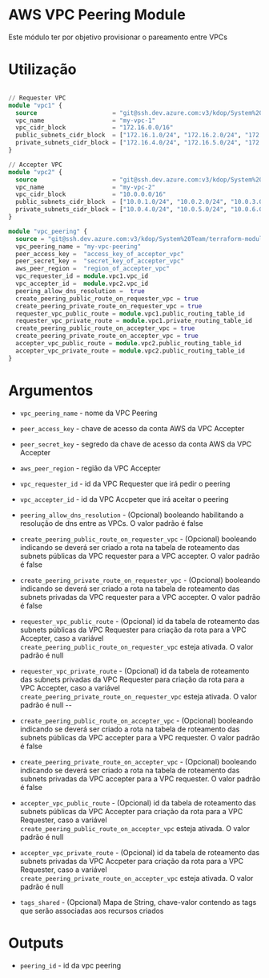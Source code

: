 # AWS VPC Peering Module

Este módulo ter por objetivo provisionar o pareamento entre VPCs

# Utilização

```terraform

// Requester VPC
module "vpc1" {
  source                     = "git@ssh.dev.azure.com:v3/kdop/System%20Team/terraform-modules//provider/aws/vpc"
  vpc_name                   = "my-vpc-1"
  vpc_cidr_block             = "172.16.0.0/16"
  public_subnets_cidr_block  = ["172.16.1.0/24", "172.16.2.0/24", "172.16.3.0/24"]
  private_subnets_cidr_block = ["172.16.4.0/24", "172.16.5.0/24", "172.16.6.0/24"]
}

// Accepter VPC
module "vpc2" {
  source                     = "git@ssh.dev.azure.com:v3/kdop/System%20Team/terraform-modules//provider/aws/vpc"
  vpc_name                   = "my-vpc-2"
  vpc_cidr_block             = "10.0.0.0/16"
  public_subnets_cidr_block  = ["10.0.1.0/24", "10.0.2.0/24", "10.0.3.0/24"]
  private_subnets_cidr_block = ["10.0.4.0/24", "10.0.5.0/24", "10.0.6.0/24"]
}

module "vpc_peering" {
  source = "git@ssh.dev.azure.com:v3/kdop/System%20Team/terraform-modules//provider/aws/vpcpeering"
  vpc_peering_name = "my-vpc-peering"
  peer_access_key =  "access_key_of_accepter_vpc"
  peer_secret_key =  "secret_key_of_accepter_vpc"
  aws_peer_region =  "region_of_accepter_vpc"
  vpc_requester_id = module.vpc1.vpc_id
  vpc_accepter_id =  module.vpc2.vpc_id
  peering_allow_dns_resolution =  true
  create_peering_public_route_on_requester_vpc = true
  create_peering_private_route_on_requester_vpc = true
  requester_vpc_public_route = module.vpc1.public_routing_table_id
  requester_vpc_private_route = module.vpc1.private_routing_table_id
  create_peering_public_route_on_accepter_vpc = true
  create_peering_private_route_on_accepter_vpc = true
  accepter_vpc_public_route = module.vpc2.public_routing_table_id
  accepter_vpc_private_route = module.vpc2.public_routing_table_id
}
```

# Argumentos

* `vpc_peering_name` - nome da VPC Peering

* `peer_access_key` - chave de acesso da conta AWS da VPC Accepter

* `peer_secret_key` - segredo da chave de acesso da conta AWS da VPC Accepter

* `aws_peer_region` - região da VPC Accepter

* `vpc_requester_id` - id da VPC Requester que irá pedir o peering

* `vpc_accepter_id` - id da VPC Accpeter que irá aceitar o peering

* `peering_allow_dns_resolution` - (Opcional) booleando habilitando a resolução de dns entre as VPCs. O valor padrão é false

* `create_peering_public_route_on_requester_vpc` - (Opcional) booleando indicando se deverá ser criado a rota na tabela de roteamento das subnets públicas da VPC requester para a VPC accepter. O valor padrão é false

* `create_peering_private_route_on_requester_vpc` - (Opcional) booleando indicando se deverá ser criado a rota na tabela de roteamento das subnets privadas da VPC requester para a VPC accepter. O valor padrão é false

* `requester_vpc_public_route` - (Opcional) id da tabela de roteamento das subnets públicas da VPC Requester para criação da rota para a VPC Accepter, caso a variável `create_peering_public_route_on_requester_vpc` esteja ativada. O valor padrão é null

* `requester_vpc_private_route` - (Opcional) id da tabela de roteamento das subnets privadas da VPC Requester para criação da rota para a VPC Accepter, caso a variável `create_peering_private_route_on_requester_vpc` esteja ativada. O valor padrão é null
--

* `create_peering_public_route_on_accepter_vpc` - (Opcional) booleando indicando se deverá ser criado a rota na tabela de roteamento das subnets públicas da VPC accepter para a VPC requester. O valor padrão é false

* `create_peering_private_route_on_accepter_vpc` - (Opcional) booleando indicando se deverá ser criado a rota na tabela de roteamento das subnets privadas da VPC accepter para a VPC requester. O valor padrão é false

* `accepter_vpc_public_route` - (Opcional) id da tabela de roteamento das subnets públicas da VPC Accepter para criação da rota para a VPC Requester, caso a variável `create_peering_public_route_on_accepter_vpc` esteja ativada. O valor padrão é null

* `accepter_vpc_private_route` - (Opcional) id da tabela de roteamento das subnets privadas da VPC Accpeter para criação da rota para a VPC Requester, caso a variável `create_peering_private_route_on_accepter_vpc` esteja ativada. O valor padrão é null

* `tags_shared` - (Opcional) Mapa de String, chave-valor contendo as tags que serão associadas aos recursos criados

# Outputs

* `peering_id` - id da vpc peering